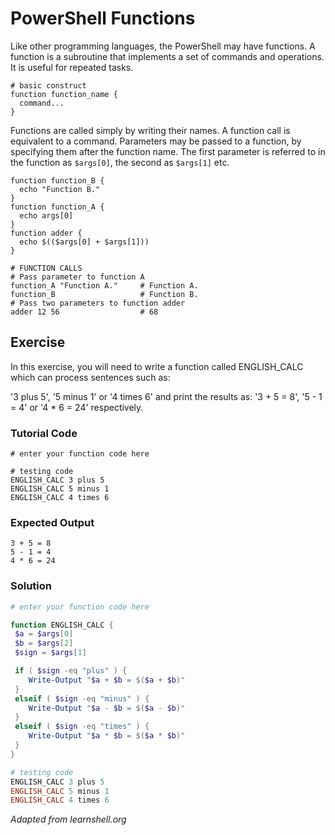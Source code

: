 # PowerShell Functions

Like other programming languages, the PowerShell may have functions. A function is a subroutine that implements a set of commands and operations. It is useful for repeated tasks.

    # basic construct
    function function_name {
      command...
    }

Functions are called simply by writing their names. A function call is equivalent to a command. Parameters may be passed to a function, by specifying them after the function name. The first parameter is referred to in the function as `$args[0]`, the second as `$args[1]` etc.

    function function_B {
      echo "Function B."
    }
    function function_A {
      echo args[0]
    }
    function adder {
      echo $(($args[0] + $args[1]))
    }

    # FUNCTION CALLS
    # Pass parameter to function A
    function_A "Function A."     # Function A.
    function_B                   # Function B.
    # Pass two parameters to function adder
    adder 12 56                  # 68

## Exercise

In this exercise, you will need to write a function called ENGLISH_CALC which can process sentences such as:

'3 plus 5', '5 minus 1' or '4 times 6' and print the results as: '3 + 5 = 8', '5 - 1 = 4' or '4 * 6 = 24' respectively.

### Tutorial Code

    # enter your function code here

    # testing code
    ENGLISH_CALC 3 plus 5
    ENGLISH_CALC 5 minus 1
    ENGLISH_CALC 4 times 6

### Expected Output

    3 + 5 = 8
    5 - 1 = 4
    4 * 6 = 24

### Solution

```powershell
# enter your function code here

function ENGLISH_CALC {
 $a = $args[0]
 $b = $args[2]
 $sign = $args[1]

 if ( $sign -eq "plus" ) {
    Write-Output "$a + $b = $($a + $b)"
 }
 elseif ( $sign -eq "minus" ) {
    Write-Output "$a - $b = $($a - $b)"
 }
 elseif ( $sign -eq "times" ) {
    Write-Output "$a * $b = $($a * $b)"
 }
}

# testing code
ENGLISH_CALC 3 plus 5
ENGLISH_CALC 5 minus 1
ENGLISH_CALC 4 times 6
```
*Adapted from learnshell.org*
